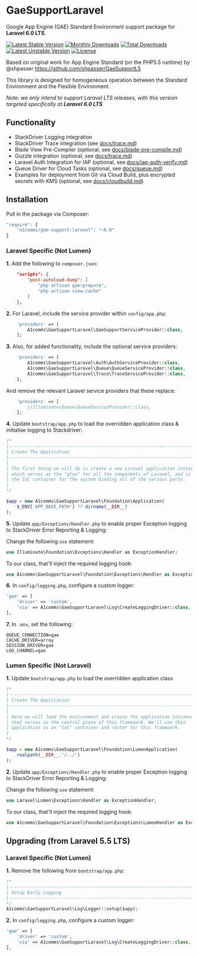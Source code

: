 # GaeSupportLaravel

Google App Engine (GAE) Standard Environment support package for **Laravel 6.0 LTS**.

[![Latest Stable Version](https://poser.pugx.org/a1comms/gae-support-laravel/v/stable)](https://packagist.org/packages/a1comms/gae-support-laravel)
[![Monthly Downloads](https://poser.pugx.org/a1comms/gae-support-laravel/d/monthly)](https://packagist.org/packages/a1comms/gae-support-laravel)
[![Total Downloads](https://poser.pugx.org/a1comms/gae-support-laravel/downloads)](https://packagist.org/packages/a1comms/gae-support-laravel)
[![Latest Unstable Version](https://poser.pugx.org/a1comms/gae-support-laravel/v/unstable)](https://packagist.org/packages/a1comms/gae-support-laravel)
[![License](https://poser.pugx.org/a1comms/gae-support-laravel/license)](https://packagist.org/packages/a1comms/gae-support-laravel)

Based on original work for App Engine Standard (on the PHP5.5 runtime) by @shpasser https://github.com/shpasser/GaeSupportL5

This library is designed for homogeneous operation between the Standard Environment and the Flexible Environment.

*Note: we only intend to support Laravel LTS releases, with this version targeted specifically at **Laravel 6.0 LTS***

## Functionality
* StackDriver Logging integration
* StackDriver Trace integration (see [docs/trace.md](https://github.com/a1comms/GaeSupportLaravel/blob/php7.4-laravel6.0/docs/trace.md))
* Blade View Pre-Compiler (optional, see [docs/blade-pre-compile.md](https://github.com/a1comms/GaeSupportLaravel/blob/php7.4-laravel6.0/docs/blade-pre-compile.md))
* Guzzle integration (optional, see [docs/trace.md](https://github.com/a1comms/GaeSupportLaravel/blob/php7.4-laravel6.0/docs/trace.md#guzzle))
* Laravel Auth Integration for IAP (optional, see [docs/iap-auth-verify.md](https://github.com/a1comms/GaeSupportLaravel/blob/php7.4-laravel6.0/docs/iap-auth-verify.md))
* Queue Driver for Cloud Tasks (optional, see [docs/queue.md](https://github.com/a1comms/GaeSupportLaravel/blob/php7.4-laravel6.0/docs/queue.md))
* Examples for deployment from Git via Cloud Build, plus encrypted secrets with KMS (optional, see [docs/cloudbuild.md](https://github.com/a1comms/GaeSupportLaravel/blob/php7.4-laravel6.0/docs/cloudbuild.md))

## Installation

Pull in the package via Composer:

```js
"require": {
    "a1comms/gae-support-laravel": "~6.0"
}
```

### Laravel Specific (Not Lumen)

**1.** Add the following to `composer.json`:

```json
    "scripts": {
        "post-autoload-dump": [
            "php artisan gae:prepare",
            "php artisan view:cache"
        ]
    },
```

**2.** For Laravel, include the service provider within `config/app.php`:

```php
    'providers' => [
        A1comms\GaeSupportLaravel\GaeSupportServiceProvider::class,
    ];
```

**3.** Also, for added functionality, include the optional service providers:

```php
    'providers' => [
        A1comms\GaeSupportLaravel\Auth\AuthServiceProvider::class,
        A1comms\GaeSupportLaravel\Queue\QueueServiceProvider::class,
        A1comms\GaeSupportLaravel\Trace\TraceServiceProvider::class,
    ];
```

And remove the relevant Laravel service providers that these replace:

```php
    'providers' => [
        //Illuminate\Queue\QueueServiceProvider::class,
    ];
```

**4.** Update `bootstrap/app.php` to load the overridden application class & initialise logging to Stackdriver:

```php
/*
|--------------------------------------------------------------------------
| Create The Application
|--------------------------------------------------------------------------
|
| The first thing we will do is create a new Laravel application instance
| which serves as the "glue" for all the components of Laravel, and is
| the IoC container for the system binding all of the various parts.
|
*/

$app = new A1comms\GaeSupportLaravel\Foundation\Application(
    $_ENV['APP_BASE_PATH'] ?? dirname(__DIR__)
);
```

**5.** Update `app/Exceptions/Handler.php` to enable proper Exception logging to StackDriver Error Reporting & Logging:

Change the following `use` statement:

```php
use Illuminate\Foundation\Exceptions\Handler as ExceptionHandler;
```

To our class, that'll inject the required logging hook:

```php
use A1comms\GaeSupportLaravel\Foundation\Exceptions\Handler as ExceptionHandler;
```

**6.** In `config/logging.php`, configure a custom logger:

```php
'gae' => [
    'driver' => 'custom',
    'via' => A1comms\GaeSupportLaravel\Log\CreateLoggingDriver::class,
],
```

**7.** In `.env`, set the following:

```
QUEUE_CONNECTION=gae
CACHE_DRIVER=array
SESSION_DRIVER=gae
LOG_CHANNEL=gae
```

### Lumen Specific (Not Laravel)

**1.** Update `bootstrap/app.php` to load the overridden application class

```php
/*
|--------------------------------------------------------------------------
| Create The Application
|--------------------------------------------------------------------------
|
| Here we will load the environment and create the application instance
| that serves as the central piece of this framework. We'll use this
| application as an "IoC" container and router for this framework.
|
*/

$app = new A1comms\GaeSupportLaravel\Foundation\LumenApplication(
    realpath(__DIR__.'/../')
);
```

**2.** Update `app/Exceptions/Handler.php` to enable proper Exception logging to StackDriver Error Reporting & Logging:

Change the following `use` statement:

```php
use Laravel\Lumen\Exceptions\Handler as ExceptionHandler;
```

To our class, that'll inject the required logging hook:

```php
use A1comms\GaeSupportLaravel\Foundation\Exceptions\LumenHandler as ExceptionHandler;
```

## Upgrading (from Laravel 5.5 LTS)

### Laravel Specific (Not Lumen)

**1.** Remove the following from `bootstrap/app.php`:

```php
/*
|--------------------------------------------------------------------------
| Setup Early Logging
|--------------------------------------------------------------------------
*/
A1comms\GaeSupportLaravel\Log\Logger::setup($app);
```

**2.** In `config/logging.php`, configure a custom logger:

```php
'gae' => [
    'driver' => 'custom',
    'via' => A1comms\GaeSupportLaravel\Log\CreateLoggingDriver::class,
],
```